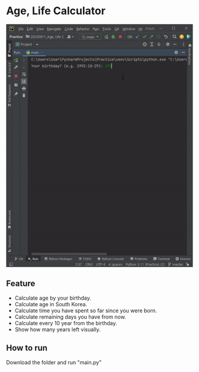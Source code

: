 # Age, Life Calculator

<img src="./Age, Life Calculator.gif" alt="Age, Life Calculator">

## Feature

- Calculate age by your birthday.
- Calculate age in South Korea.
- Calculate time you have spent so far since you were born.
- Calculate remaining days you have from now.
- Calculate every 10 year from the birthday.
- Show how many years left visually.

## How to run

Download the folder and run "main.py"